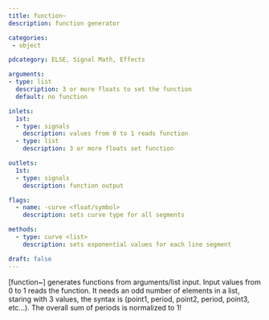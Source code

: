 ```yaml
---
title: function~
description: function generator

categories:
 - object

pdcategory: ELSE, Signal Math, Effects

arguments:
- type: list
  description: 3 or more floats to set the function
  default: no function

inlets:
  1st:
  - type: signals
    description: values from 0 to 1 reads function
  - type: list
    description: 3 or more floats set function

outlets:
  1st:
  - type: signals
    description: function output

flags:
  - name: -curve <float/symbol>
    description: sets curve type for all segments

methods:
  - type: curve <list>
    description: sets exponential values for each line segment

draft: false
---
```


[function~] generates functions from arguments/list input. Input values from 0 to 1 reads the function. It needs an odd number of elements in a list, staring with 3 values, the syntax is (point1, period, point2, period, point3, etc...). The overall sum of periods is normalized to 1!
